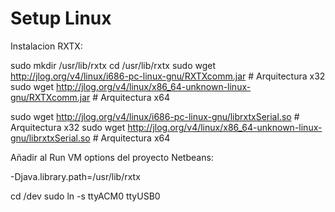 # Setup Linux

Instalacion RXTX:

sudo mkdir /usr/lib/rxtx
cd /usr/lib/rxtx
sudo wget http://jlog.org/v4/linux/i686-pc-linux-gnu/RXTXcomm.jar  	   # Arquitectura x32
sudo wget http://jlog.org/v4/linux/x86_64-unknown-linux-gnu/RXTXcomm.jar   # Arquitectura x64

sudo wget http://jlog.org/v4/linux/i686-pc-linux-gnu/librxtxSerial.so         # Arquitectura x32
sudo wget http://jlog.org/v4/linux/x86_64-unknown-linux-gnu/librxtxSerial.so  # Arquitectura x64

Añadir al Run VM options del proyecto Netbeans:

-Djava.library.path=/usr/lib/rxtx


cd /dev
sudo ln -s ttyACM0 ttyUSB0
